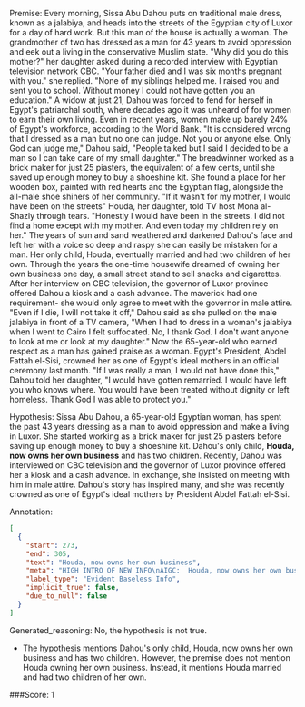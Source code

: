 
Premise:
Every morning, Sissa Abu Dahou puts on traditional male dress, known as a jalabiya, and heads into the streets of the Egyptian city of Luxor for a day of hard work. But this man of the house is actually a woman. The grandmother of two has dressed as a man for 43 years to avoid oppression and eek out a living in the conservative Muslim state. "Why did you do this mother?" her daughter asked during a recorded interview with Egyptian television network CBC. "Your father died and I was six months pregnant with you." she replied. "None of my siblings helped me. I raised you and sent you to school. Without money I could not have gotten you an education." A widow at just 21, Dahou was forced to fend for herself in Egypt's patriarchal south, where decades ago it was unheard of for women to earn their own living. Even in recent years, women make up barely 24% of Egypt's workforce, according to the World Bank. "It is considered wrong that I dressed as a man but no one can judge. Not you or anyone else. Only God can judge me," Dahou said, "People talked but I said I decided to be a man so I can take care of my small daughter." The breadwinner worked as a brick maker for just 25 piasters, the equivalent of a few cents, until she saved up enough money to buy a shoeshine kit.  She found a place for her wooden box, painted with red hearts and the Egyptian flag, alongside the all-male shoe shiners of her community. "If it wasn't for my mother, I would have been on the streets" Houda, her daughter, told TV host Mona al-Shazly through tears. "Honestly I would have been in the streets. I did not find a home except with my mother. And even today my children rely on her." The years of sun and sand weathered and darkened Dahou's face and left her with a voice so deep and raspy she can easily be mistaken for a man. Her only child, Houda, eventually married and had two children of her own. Through the years the one-time housewife dreamed of owning her own business one day, a small street stand to sell snacks and cigarettes.  After her interview on CBC television, the governor of Luxor province offered Dahou a kiosk and a cash advance. The maverick had one requirement- she would only agree to meet with the governor in male attire. "Even if I die, I will not take it off," Dahou said as she pulled on the male jalabiya in front of a TV camera, "When I had to dress in a woman's jalabiya when I went to Cairo I felt suffocated. No, I thank God. I don't want anyone to look at me or look at my daughter." Now the 65-year-old who earned respect as a man has gained praise as a woman. Egypt's President, Abdel Fattah el-Sisi, crowned her as one of Egypt's ideal mothers in an official ceremony last month. "If I was really a man, I would not have done this," Dahou told her daughter, "I would have gotten remarried. I would have left you who knows where. You would have been treated without dignity or left homeless. Thank God I was able to protect you."


Hypothesis:
Sissa Abu Dahou, a 65-year-old Egyptian woman, has spent the past 43 years dressing as a man to avoid oppression and make a living in Luxor. She started working as a brick maker for just 25 piasters before saving up enough money to buy a shoeshine kit. Dahou's only child, **Houda, now owns her own business** and has two children. Recently, Dahou was interviewed on CBC television and the governor of Luxor province offered her a kiosk and a cash advance. In exchange, she insisted on meeting with him in male attire. Dahou's story has inspired many, and she was recently crowned as one of Egypt's ideal mothers by President Abdel Fattah el-Sisi.

Annotation:
```json
[
  {
    "start": 273,
    "end": 305,
    "text": "Houda, now owns her own business",
    "meta": "HIGH INTRO OF NEW INFO\nAIGC:  Houda, now owns her own business\nOriginal:  No mentioned of Houda owning her own business.",
    "label_type": "Evident Baseless Info",
    "implicit_true": false,
    "due_to_null": false
  }
]
```

Generated_reasoning:
No, the hypothesis is not true. 
- The hypothesis mentions Dahou's only child, Houda, now owns her own business and has two children. However, the premise does not mention Houda owning her own business. Instead, it mentions Houda married and had two children of her own.

###Score:
1
